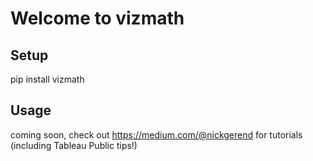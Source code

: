 # Welcome to vizmath

## Setup
pip install vizmath

## Usage
coming soon, check out https://medium.com/@nickgerend for tutorials (including Tableau Public tips!)